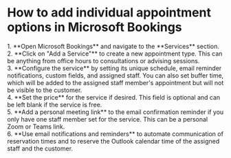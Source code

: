 # **How to add individual appointment options in Microsoft Bookings** #
<div>
1.	 **Open Microsoft Bookings** and navigate to the **Services** section.
 <div></div>
2. **Click on "Add a Service"** to create a new appointment type. This can be anything from office hours to consultations or advising sessions.
  <div></div>
3. 	**Configure the service** by setting its unique schedule, email reminder notifications, custom fields, and assigned staff. You can also set buffer time, which will be added to the assigned staff member's appointment but will not be visible to the customer. 
   <div></div>
4.	**Set the price** for the service if desired. This field is optional and can be left blank if the service is free.
    <div></div>
5.	**Add a personal meeting link** to the email confirmation reminder if you only have one staff member set for the service. This can be a personal Zoom or Teams link.
 <div></div>
6.	**Use email notifications and reminders** to automate communication of reservation times and to reserve the Outlook calendar time of the assigned staff and the customer. 
</div>

```





